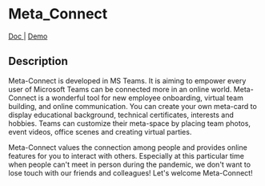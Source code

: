 # Meta_Connect

[ Doc ](https://hack2022-meta-connect.github.io/spec/) | [Demo](https://hack2022-meta-connect.github.io/A_Silverhand/)

## Description
Meta-Connect is developed in MS Teams. It is aiming to empower every user of Microsoft Teams can be connected more in an online world. Meta-Connect is a wonderful tool for new employee onboarding, virtual team building, and online communication. You can create your own meta-card to display educational background, technical certificates, interests and hobbies. Teams can customize their meta-space by placing team photos, event videos, office scenes and creating virtual parties.

Meta-Connect values the connection among people and provides online features for you to interact with others. Especially at this particular time when people can't meet in person during the pandemic, we don't want to lose touch with our friends and colleagues! Let's welcome Meta-Connect!
